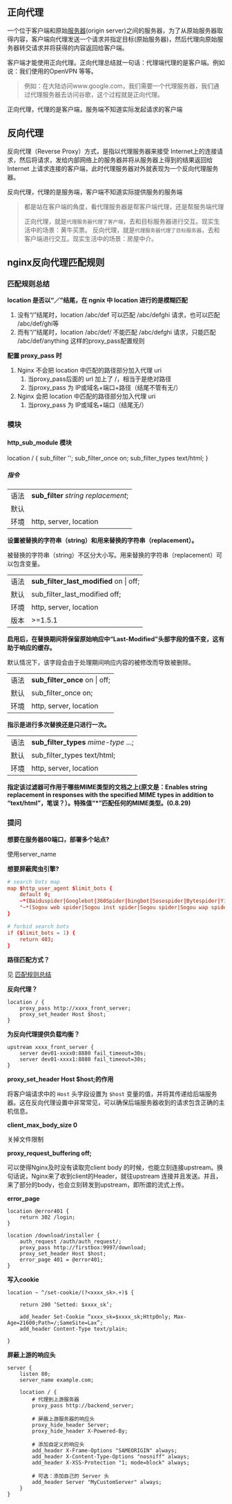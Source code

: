 ## 正向代理

一个位于客户端和原始[服务器](https://cloud.tencent.com/act/pro/promotion-cvm?from_column=20065&from=20065)(origin server)之间的服务器，为了从原始服务器取得内容，客户端向代理发送一个请求并指定目标(原始服务器)，然后代理向原始服务器转交请求并将获得的内容返回给客户端。

客户端才能使用正向代理。正向代理总结就一句话：代理端代理的是客户端。例如说：我们使用的OpenVPN 等等。

> 例如：在大陆访问www.google.com，我们需要一个代理服务器，我们通过代理服务器去访问谷歌，这个过程就是正向代理。

正向代理，代理的是客户端，服务端不知道实际发起请求的客户端

## 反向代理

反向代理（Reverse Proxy）方式，是指以代理服务器来接受 Internet上的连接请求，然后将请求，发给内部网络上的服务器并将从服务器上得到的结果返回给 Internet 上请求连接的客户端，此时代理服务器对外就表现为一个反向代理服务器。

反向代理，代理的是服务端，客户端不知道实际提供服务的服务端

> 都是站在客户端的角度，看代理服务器是帮客户端代理，还是帮服务端代理
> 
> 正向代理，就是`代理服务器代理了客户端`，去和目标服务器进行交互。现实生活中的场景：黄牛买票。 反向代理，就是`代理服务器代理了目标服务器`，去和客户端进行交互。现实生活中的场景：房屋中介。

## nginx反向代理匹配规则

### 匹配规则总结

**location 是否以“／”结尾，在 ngnix 中 location 进行的是模糊匹配**

1. 没有“/”结尾时，location /abc/def 可以匹配 /abc/defghi 请求，也可以匹配 /abc/def/ghi等
2. 而有“/”结尾时，location /abc/def/ 不能匹配 /abc/defghi 请求，只能匹配 /abc/def/anything 这样的proxy_pass配置规则

**配置 proxy_pass 时**

1. Nginx 不会把 location 中匹配的路径部分加入代理 uri
	1. 当proxy_pass后面的 url 加上了 /，相当于是绝对路径
	2. 当proxy_pass 为 IP或域名+端口+路径（结尾不管有无/）
2. Nginx 会把 location 中匹配的路径部分加入代理 uri
	1. 当proxy_pass 为 IP或域名+端口（结尾无/）


### 模块
#### http_sub_module 模块

location / {
    sub_filter      </head> '</head><script language="javascript" src="$script"></script>';
    sub_filter_once on;
    sub_filter_types text/html;
}

##### 指令

|     |                                        |
| --- | -------------------------------------- |
| 语法  | **sub_filter** _string_ _replacement_; |
| 默认  |                                        |
| 环境  | http, server, location                 |

**设置被替换的字符串（string）和用来替换的字符串（replacement）。**

被替换的字符串（string）不区分大小写。用来替换的字符串（replacement）可以包含变量。

|     |                                         |
| --- | --------------------------------------- |
| 语法  | **sub_filter_last_modified** on \| off; |
| 默认  | sub_filter_last_modified off;           |
| 环境  | http, server, location                  |
| 版本  | >=1.5.1                                 |

**启用后，在替换期间将保留原始响应中“Last-Modified”头部字段的值不变，这有助于响应的缓存。**

默认情况下，该字段会由于处理期间响应内容的被修改而导致被删除。

|   |   |
|---|---|
|语法|**sub_filter_once** on \| off;|
|默认|sub_filter_once on;|
|环境|http, server, location|

**指示是进行多次替换还是只进行一次。**

|     |                                       |
| --- | ------------------------------------- |
| 语法  | **sub_filter_types** _mime-type_ ...; |
| 默认  | sub_filter_types text/html;           |
| 环境  | http, server, location                |

**指定该过滤器可作用于哪些MIME类型的文档之上(原文是：Enables string replacement in responses with the specified MIME types in addition to “text/html”，笔误？）。特殊值“*”匹配任何的MIME类型。(0.8.29)**


### 提问

**想要在服务器80端口，部署多个站点?**

使用server_name

**想要屏蔽爬虫引擎?**

```nginx.conf
# search bots map
map $http_user_agent $limit_bots {
    default 0;
    ~*(Baiduspider|Googlebot|360Spider|bingbot|Sosospider|Bytespider|Yisouspider) 1;
    "~*(Sogou web spider|Sogou inst spider|Sogou spider|Sogou wap spider)" 1;
}

# forbid search bots
if ($limit_bots = 1) {
    return 403;
}
```

**路径匹配方式？**

见 [匹配规则总结](#匹配规则总结)

**反向代理？**

```
location / {
	proxy_pass http://xxxx_front_server;
	proxy_set_header Host $host;
}
```

**为反向代理提供负载均衡？**

```
upstream xxxx_front_server {
    server dev01-xxxx0:8880 fail_timeout=30s;
    server dev01-xxxx1:8880 fail_timeout=30s;
}
```

**proxy_set_header Host $host;的作用**

将客户端请求中的 `Host` 头字段设置为 `$host` 变量的值，并将其传递给后端服务器。这在反向代理设置中非常常见，可以确保后端服务器收到的请求包含正确的主机信息。

**client_max_body_size 0**

关掉文件限制

**proxy_request_buffering off;**

可以使得Nginx及时没有读取完client body 的时候，也能立刻连接upstream。换句话说，Nginx来了收到client的Header，就往upstream 连接并且发送。并且，来了部分的body，也会立刻转发到upstream，即所谓的流式上传。

**error_page**

```
location @error401 {
	return 302 /login;
}

location /download/installer {
	auth_request /auth/auth_request/;
	proxy_pass http://firstbox:9997/download;
	proxy_set_header Host $host;
	error_page 401 = @error401;
}
```

**写入cookie**

```
location ~ ^/set-cookie/(?<xxxx_sk>.+)$ {

	return 200 ‘Setted: $xxxx_sk’;

	add_header Set-Cookie “xxxx_sk=$xxxx_sk;HttpOnly; Max-Age=21600;Path=/;SameSite=Lax”;
	add_header Content-Type text/plain;

}
```

**屏蔽上游的响应头**

```
server {
    listen 80;
    server_name example.com;

    location / {
        # 代理到上游服务器
        proxy_pass http://backend_server;

        # 屏蔽上游服务器的响应头
        proxy_hide_header Server;
        proxy_hide_header X-Powered-By;

        # 添加自定义的响应头
        add_header X-Frame-Options "SAMEORIGIN" always;
        add_header X-Content-Type-Options "nosniff" always;
        add_header X-XSS-Protection "1; mode=block" always;

        # 可选：添加自己的 Server 头
        add_header Server "MyCustomServer" always;
    }
}

```